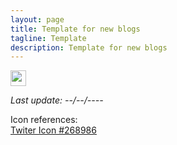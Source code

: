 ```yaml
---
layout: page
title: Template for new blogs
tagline: Template
description: Template for new blogs
---
```


<a href="https://twitter.com/intent/tweet?text=<title with %20 for each space>%20https://mnahmad.github.io/scriptndebug/pages/<url-post>%20@mnabiahmad"><img src="https://mnahmad.github.io/scriptndebug/twiter-icon-15.jpg" height="25" width="25"></a>

*Last update: --/--/----*











Icon references:<br>
<a href="https://icon-library.net/icon/twiter-icon-15.html">Twiter Icon #268986</a>
